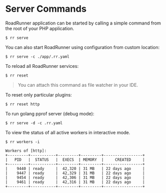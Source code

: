 # Server Commands

RoadRunner application can be started by calling a simple command from the root of your PHP application.

```
$ rr serve 
```

You can also start RoadRunner using configuration from custom location:

```
$ rr serve -c ./app/.rr.yaml
```

To reload all RoadRunner services:

```
$ rr reset
```

> You can attach this command as file watcher in your IDE.

To reset only particular plugins:

```
$ rr reset http
```

To run golang pprof server (debug mode):

```
$ rr serve -d -c .rr.yaml
```

To view the status of all active workers in interactive mode.

```
$ rr workers -i
```

```
Workers of [http]:
+---------+-----------+---------+---------+-----------------+
|   PID   |  STATUS   |  EXECS  | MEMORY  |     CREATED     |
+---------+-----------+---------+---------+-----------------+
|    9440 | ready     |  42,320 | 31 MB   | 22 days ago     |
|    9447 | ready     |  42,329 | 31 MB   | 22 days ago     |
|    9454 | ready     |  42,306 | 31 MB   | 22 days ago     |
|    9461 | ready     |  42,316 | 31 MB   | 22 days ago     |
+---------+-----------+---------+---------+-----------------+
```
